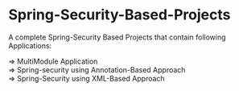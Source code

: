 # Spring-Security-Based-Projects
A complete Spring-Security Based Projects that contain following Applications: </br>

=> MultiModule Application </br>
=> Spring-security using Annotation-Based Approach </br>
=> Spring-Security using XML-Based Approach </br>
